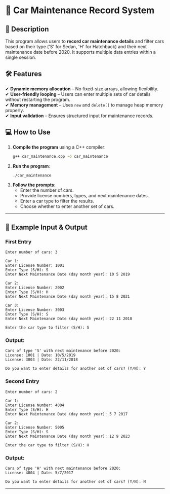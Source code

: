 # 🚗 Car Maintenance Record System  

## 📌 Description  
This program allows users to **record car maintenance details** and filter cars based on their type ('S' for Sedan, 'H' for Hatchback) and their next maintenance date before 2020. It supports multiple data entries within a single session.

## 🛠️ Features  
✔ **Dynamic memory allocation** – No fixed-size arrays, allowing flexibility.  
✔ **User-friendly looping** – Users can enter multiple sets of car details without restarting the program.  
✔ **Memory management** – Uses `new` and `delete[]` to manage heap memory properly.  
✔ **Input validation** – Ensures structured input for maintenance records.  

## 💻 How to Use  
1. **Compile the program** using a C++ compiler:  
   ```bash
   g++ car_maintenance.cpp -o car_maintenance
   ```
2. **Run the program**:  
   ```bash
   ./car_maintenance
   ```
3. **Follow the prompts**:  
   - Enter the number of cars.  
   - Provide license numbers, types, and next maintenance dates.  
   - Enter a car type to filter the results.  
   - Choose whether to enter another set of cars.  

---

## 📌 Example Input & Output  

### **First Entry**  
```plaintext
Enter number of cars: 3

Car 1:
Enter License Number: 1001
Enter Type (S/H): S
Enter Next Maintenance Date (day month year): 10 5 2019

Car 2:
Enter License Number: 2002
Enter Type (S/H): H
Enter Next Maintenance Date (day month year): 15 8 2021

Car 3:
Enter License Number: 3003
Enter Type (S/H): S
Enter Next Maintenance Date (day month year): 22 11 2018

Enter the car type to filter (S/H): S
```
### **Output:**  
```plaintext
Cars of type 'S' with next maintenance before 2020:
License: 1001 | Date: 10/5/2019
License: 3003 | Date: 22/11/2018

Do you want to enter details for another set of cars? (Y/N): Y
```

### **Second Entry**  
```plaintext
Enter number of cars: 2

Car 1:
Enter License Number: 4004
Enter Type (S/H): H
Enter Next Maintenance Date (day month year): 5 7 2017

Car 2:
Enter License Number: 5005
Enter Type (S/H): S
Enter Next Maintenance Date (day month year): 12 9 2023

Enter the car type to filter (S/H): H
```
### **Output:**  
```plaintext
Cars of type 'H' with next maintenance before 2020:
License: 4004 | Date: 5/7/2017

Do you want to enter details for another set of cars? (Y/N): N
```
---
